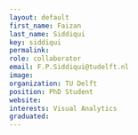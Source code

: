 ```yaml
---
layout: default
first_name: Faizan
last_name: Siddiqui
key: siddiqui
permalink:
role: collaborator
email: F.P.Siddiqui@tudelft.nl
image:
organization: TU Delft
position: PhD Student
website:
interests: Visual Analytics
graduated:
---
```

